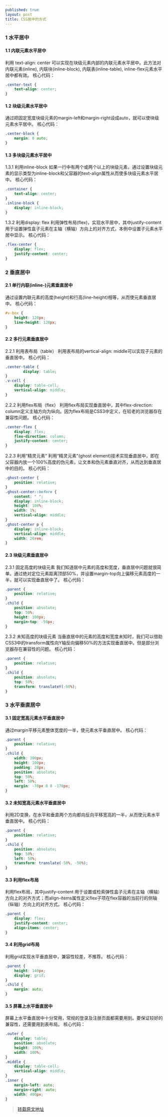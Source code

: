 ```yaml
---
published: true
layout: post
title: CSS居中的方式
---
```


### 1 水平居中
#### 1.1 内联元素水平居中

利用 text-align: center 可以实现在块级元素内部的内联元素水平居中。此方法对内联元素(inline), 内联块(inline-block), 内联表(inline-table), inline-flex元素水平居中都有效。
核心代码：

```css
.center-text {
	text-align: center;
}
```

#### 1.2 块级元素水平居中

通过把固定宽度块级元素的margin-left和margin-right设成auto，就可以使块级元素水平居中。
核心代码：

```css
.center-block {
	margin: 0 auto;
}
```

#### 1.3 多块级元素水平居中

1.3.1 利用inline-block 
如果一行中有两个或两个以上的块级元素，通过设置块级元素的显示类型为inline-block和父容器的text-align属性从而使多块级元素水平居中。
核心代码：

```css
.container {
	text-align: center;
}
.inline-block {
	display: inline-block;
}
```

1.3.2 利用display: flex 
利用弹性布局(flex)，实现水平居中，其中justify-content 用于设置弹性盒子元素在主轴（横轴）方向上的对齐方式，本例中设置子元素水平居中显示。
核心代码：

```css
.flex-center {
	display: flex;
	justify-content: center;
}
```

### 2 垂直居中
#### 2.1 单行内联(inline-)元素垂直居中
通过设置内联元素的高度(height)和行高(line-height)相等，从而使元素垂直居中。
核心代码：

```css
#v-box {
	height: 120px;
	line-height: 120px;
}
```

#### 2.2 多行元素垂直居中

2.2.1 利用表布局（table）
利用表布局的vertical-align: middle可以实现子元素的垂直居中。
核心代码：

```css
.center-table {
	    display: table;
}
.v-cell {
	display: table-cell;
	vertical-align: middle;
}
```

2.2.2 利用flex布局（flex）
利用flex布局实现垂直居中，其中flex-direction: column定义主轴方向为纵向。因为flex布局是CSS3中定义，在较老的浏览器存在兼容性问题。
核心代码：

```css
.center-flex {
	display: flex;
	flex-direction: column;
	justify-content: center;
}
```

2.2.3 利用“精灵元素”
利用“精灵元素”(ghost element)技术实现垂直居中，即在父容器内放一个100%高度的伪元素，让文本和伪元素垂直对齐，从而达到垂直居中的目的。
核心代码：

```css
.ghost-center {
	position: relative;
}
.ghost-center::before {
	content: " ";
	display: inline-block;
	height: 100%;
	width: 1%;
	vertical-align: middle;
}
.ghost-center p {
	display: inline-block;
	vertical-align: middle;
	width: 20rem;
}
```

#### 2.3 块级元素垂直居中

2.3.1 固定高度的块级元素
我们知道居中元素的高度和宽度，垂直居中问题就很简单。通过绝对定位元素距离顶部50%，并设置margin-top向上偏移元素高度的一半，就可以实现垂直居中了。
核心代码：

```css
.parent {
	position: relative;
}
.child {
	position: absolute;
	top: 50%;
	height: 100px;
	margin-top: -50px; 
}
```

2.3.2 未知高度的块级元素
当垂直居中的元素的高度和宽度未知时，我们可以借助CSS3中的transform属性向Y轴反向偏移50%的方法实现垂直居中。但是部分浏览器存在兼容性的问题。
核心代码：

```css
.parent {
	position: relative;
}
.child {
	position: absolute;
	top: 50%;
	transform: translateY(-50%);
}
```

### 3 水平垂直居中
#### 3.1 固定宽高元素水平垂直居中

通过margin平移元素整体宽度的一半，使元素水平垂直居中。
核心代码：

```css
.parent {
	position: relative;
}
.child {
	width: 300px;
	height: 100px;
	padding: 20px;
	position: absolute;
	top: 50%;
	left: 50%;
	margin: -70px 0 0 -170px;
}
```

#### 3.2 未知宽高元素水平垂直居中

利用2D变换，在水平和垂直两个方向都向反向平移宽高的一半，从而使元素水平垂直居中。
核心代码：

```css
.parent {
	position: relative;
}
.child {
	position: absolute;
	top: 50%;
	left: 50%;
	transform: translate(-50%, -50%);
}
```

#### 3.3 利用flex布局

利用flex布局，其中justify-content 用于设置或检索弹性盒子元素在主轴（横轴）方向上的对齐方式；而align-items属性定义flex子项在flex容器的当前行的侧轴（纵轴）方向上的对齐方式。
核心代码：

```css
.parent {
	display: flex;
	justify-content: center;
	align-items: center;
}
```

#### 3.4 利用grid布局

利用grid实现水平垂直居中，兼容性较差，不推荐。
核心代码：

```css
.parent {
	height: 140px;
	display: grid;
}
.child { 
	margin: auto;
}
```

#### 3.5 屏幕上水平垂直居中

屏幕上水平垂直居中十分常用，常规的登录及注册页面都需要用到。要保证较好的兼容性，还需要用到表布局。
核心代码：

```css
.outer {
	display: table;
	position: absolute;
	height: 100%;
	width: 100%;
}
.middle {
	display: table-cell;
	vertical-align: middle;
}
.inner {
	margin-left: auto;
	margin-right: auto; 
	width: 400px;
}
```


> [转载原文地址](https://segmentfault.com/a/1190000013966650?utm_medium=hao.caibaojian.com&utm_source=hao.caibaojian.com&share_user=1030000000178452)
